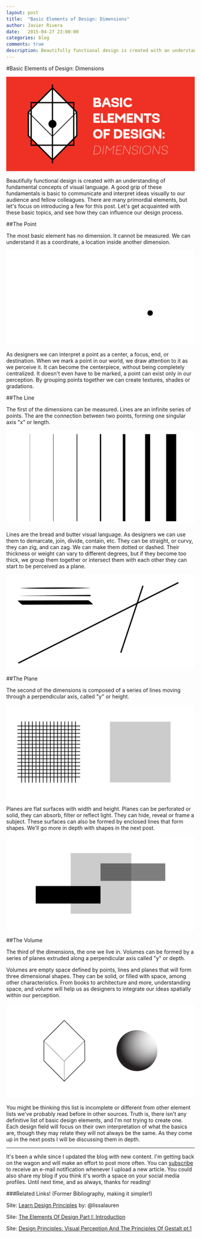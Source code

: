 ```yaml
---
layout: post
title:  "Basic Elements of Design: Dimensions"
author: Javier Rivera
date:   2015-04-27 23:00:00
categories: blog
comments: true
description: Beautifully functional design is created with an understanding of fundamental concepts of visual language. A good grip of these fundamentals is basic to communicate and interpret ideas visually to our audience and fellow colleagues.
---
```


#Basic Elements of Design: Dimensions

![Visualization](/assets/images/blog/2015-04-27-Basic_Elements_of_Design-Dimensions/hero-elements-01.png)

Beautifully functional design is created with an understanding of fundamental concepts of visual language. A good grip of these fundamentals is basic to communicate and interpret ideas visually to our audience and fellow colleagues. There are many primordial elements, but let's focus on introducing a few for this post. Let's get acquainted with these basic topics, and see how they can influence our design process.

<!--more-->

##The Point

The most basic element has no dimension. It cannot be measured. We can understand it as a coordinate, a location inside another dimension.

![The Point](/assets/images/blog/2015-04-27-Basic_Elements_of_Design-Dimensions/point-01.png)

As designers we can interpret a point as a center, a focus, end, or destination. When we mark a point in our world, we draw attention to it as we perceive it. It can become the centerpiece, without being completely centralized. It doesn't even have to be marked, a point can exist only in our perception. By grouping points together we can create textures, shades or gradations.

##The Line

The first of the dimensions can be measured. Lines are an infinite series of points. The are the connection between two points, forming one singular axis "x" or length.

![The Line](/assets/images/blog/2015-04-27-Basic_Elements_of_Design-Dimensions/line-01.png)

Lines are the bread and butter visual language. As designers we can use them to demarcate, join, divide, contain, etc. They can be straight, or curvy, they can zig, and can zag. We can make them dotted or dashed. Their thickness or weight can vary to different degrees, but if they become too thick, we group them together or intersect them with each other they can start to be perceived as a plane.

![The Line](/assets/images/blog/2015-04-27-Basic_Elements_of_Design-Dimensions/line2-01.png)

##The Plane

The second of the dimensions is composed of a series of lines moving through a perpendicular axis, called "y" or height.

![The Plane](/assets/images/blog/2015-04-27-Basic_Elements_of_Design-Dimensions/plane-01.png)

Planes are flat surfaces with width and height. Planes can be perforated or solid, they can absorb, filter or reflect light. They can hide, reveal or frame a subject. These surfaces can also be formed by enclosed lines that form shapes. We'll go more in depth with shapes in the next post.

![The Plane](/assets/images/blog/2015-04-27-Basic_Elements_of_Design-Dimensions/plane2-01.png)

##The Volume

The third of the dimensions, the one we live in. Volumes can be formed by a series of planes extruded along a perpendicular axis called "y" or depth.

Volumes are empty space defined by points, lines and planes that will form three dimensional shapes. They can be solid, or filled with space, among other characteristics. From books to architecture and more, understanding space, and volume will help us as designers to integrate our ideas spatially within our perception.

![The Volume](/assets/images/blog/2015-04-27-Basic_Elements_of_Design-Dimensions/volume-01.png)

You might be thinking this list is incomplete or different from other element lists we've probably read before in other sources. Truth is, there isn't any definitive list of basic design elements, and I'm not trying to create one. Each design field will focus on their own interpretation of what the basics are, though they may relate they will not always be the same. As they come up in the next posts I will be discussing them in depth.

<hr>

It's been a while since I updated the blog with new content. I'm getting back on the wagon and will make an effort to post more often. You can [subscribe](http://eepurl.com/9xdEz) to receive an e-mail notification whenever I upload a new article. You could also share my blog if you think it's worth a space on your social media profiles. Until next time, and as always, thanks for reading!

###Related Links! (Former Bibliography, making it simpler!)

Site: [Learn Design Principles](http://learndesignprinciples.com/) by: @lissalauren

Site: [The Elements Of Design Part I: Introduction](http://www.vanseodesign.com/web-design/design-elements/)

Site: [Design Principles: Visual Perception And The Principles Of Gestalt pt.1](http://www.smashingmagazine.com/2014/03/28/design-principles-visual-perception-and-the-principles-of-gestalt/)
